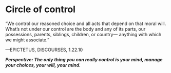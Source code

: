 # Circle of control

“We control our reasoned choice and all acts that depend on that moral will. 
What’s not under our control are the body and any of its parts, 
our possessions, parents, siblings, children, or country— anything with which we might associate.”

—EPICTETUS, DISCOURSES, 1.22.10

***Perspective: The only thing you can really control is your mind, manage your choices, your will, your mind.***
